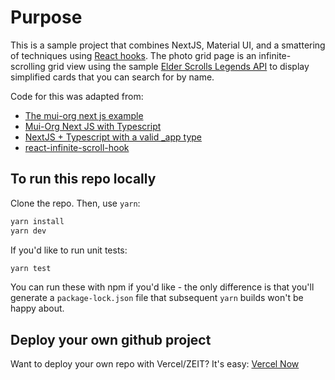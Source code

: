 # Purpose

This is a sample project that combines NextJS, Material UI, and a smattering of techniques
using [React hooks](https://reactjs.org/docs/hooks-intro.html).
The photo grid page is an infinite-scrolling grid view using
the sample [Elder Scrolls Legends API](https://elderscrollslegends.io/) to
display simplified cards that you can search for by name.

Code for this was adapted from:
* [The mui-org next js example](https://github.com/mui-org/material-ui/tree/master/examples/nextjs)
* [Mui-Org Next JS with Typescript](https://github.com/mui-org/material-ui/tree/master/examples/nextjs-with-typescript)
* [NextJS + Typescript with a valid _app type](https://github.com/myeongjae-kim/next-js-with-typescript-valid-app-type)
* [react-infinite-scroll-hook](https://www.npmjs.com/package/react-infinite-scroll-hook)

## To run this repo locally
Clone the repo. Then, use `yarn`:
```bash
yarn install
yarn dev
```
If you'd like to run unit tests:
```bash
yarn test
```
You can run these with npm if you'd like - the only difference is that you'll generate a `package-lock.json` file that subsequent `yarn` builds won't be happy about.

## Deploy your own github project

Want to deploy your own repo with Vercel/ZEIT? It's easy: [Vercel Now](https://vercel.com/home)
